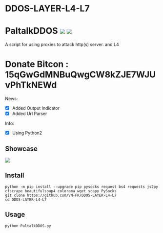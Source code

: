 # DDOS-LAYER-L4-L7
# PaltalkDDOS ![](https://img.shields.io/badge/Version-3.6-brightgreen.svg) ![](https://img.shields.io/badge/license-GPLv2-blue.svg)
 A script for using proxies to attack http(s) server. and L4

# Donate Bitcon : 15qGwGdMNBuQwgCW8kZJE7WJUvPhTkNEWd
 
 News:
- [x] Added Output Indicator
- [x] Added Url Parser

 Info:
- [x] Using Python2

## Showcase

![](https://i0.wp.com/s1.uphinh.org/2020/12/29/tttttttt.png)

## Install

    python -m pip install --upgrade pip pysocks request bs4 requests js2py cfscrape beautifulsoup4 colorama wget scapy PySocks
    git clone https://github.com/VN-FR/DDOS-LAYER-L4-L7
    cd DDOS-LAYER-L4-L7

## Usage

    python PaltalkDDOS.py

